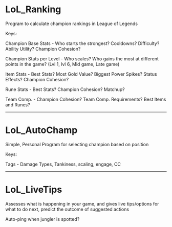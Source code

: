 # LoL_Ranking
Program to calculate champion rankings in League of Legends

Keys:

Champion Base Stats - Who starts the strongest? Cooldowns? Difficulty? Ability Utility? Champion Cohesion?

Champion Stats per Level - Who scales? Who gains the most at different points in the game? (Lvl 1, lvl 6, Mid game, Late game)

Item Stats - Best Stats? Most Gold Value? Biggest Power Spikes? Status Effects? Champion Cohesion?

Rune Stats - Best Stats? Champion Cohesion? Matchup?

Team Comp. - Champion Cohesion? Team Comp. Requirements? Best Items and Runes?  

______________________________________________________________________________

# LoL_AutoChamp

Simple, Personal Program for selecting champion based on position

Keys:

Tags - Damage Types, Tankiness, scaling, engage, CC

______________________________________________________________________________

# LoL_LiveTips

Assesses what is happening in your game, and gives live tips/options for what to do next, predict the outcome of suggested actions

Auto-ping when jungler is spotted?
